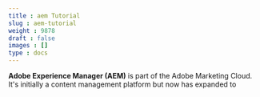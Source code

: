 ```yaml
---
title : aem Tutorial
slug : aem-tutorial
weight : 9878
draft : false
images : []
type : docs
---
```


**Adobe Experience Manager (AEM)** is part of the Adobe Marketing Cloud. It's initially a content management platform but now has expanded to 


